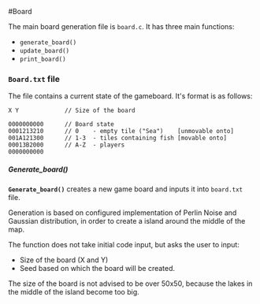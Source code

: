 #Board

The main board generation file is `board.c`. It has three main functions:
 - `generate_board()`
 - `update_board()`
 - `print_board()`

### `Board.txt` file

The file contains a current state of the gameboard. It's format is as follows:

```
X Y             // Size of the board

0000000000      // Board state
0001213210      // 0    - empty tile ("Sea")    [unmovable onto]
001A121300      // 1-3  - tiles containing fish [movable onto]
00013B2000      // A-Z  - players
0000000000
```

##### Generate_board()

**`Generate_board()`** creates a new game board and inputs it into `board.txt` file.

Generation is based on configured implementation of Perlin Noise and Gaussian distribution, in order to create a island around the middle of the map.

The function does not take initial code input, but asks the user to input:
 - Size of the board (X and Y) 
 - Seed based on which the board will be created.

The size of the board is not advised to be over 50x50, because the lakes in the middle of the island become too big.

